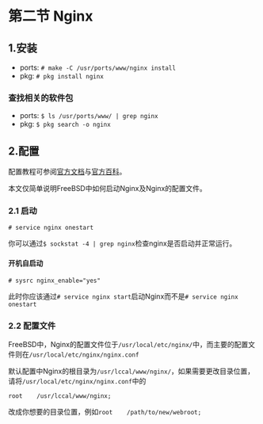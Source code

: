 # 第二节 Nginx

## 1.安装 <a href="1-an-zhuang" id="1-an-zhuang"></a>

- ports: `# make -C /usr/ports/www/nginx install`
- pkg: `# pkg install nginx`

### 查找相关的软件包

- ports: `$ ls /usr/ports/www/ | grep nginx`
- pkg: `$ pkg search -o nginx`

## 2.配置 <a href="2-pei-zhi" id="2-pei-zhi"></a>

配置教程可参阅[官方文档](https://nginx.org/en/docs/)与[官方百科](https://wiki.nginx.org/Configuration)。

本文仅简单说明FreeBSD中如何启动Nginx及Nginx的配置文件。

### 2.1 启动 <a href="2.1-qi-dong" id="2.1-qi-dong"></a>

```
# service nginx onestart
```

你可以通过`$ sockstat -4 | grep nginx`检查nginx是否启动并正常运行。

#### 开机自启动

```
# sysrc nginx_enable="yes"
```

此时你应该通过`# service nginx start`启动Nginx而不是`# service nginx onestart`

### 2.2 配置文件 <a href="2.2-pei-zhi-wen-jian" id="2.2-pei-zhi-wen-jian"></a>

FreeBSD中，Nginx的配置文件位于`/usr/local/etc/nginx/`中，而主要的配置文件则在`/usr/local/etc/nginx/nginx.conf`

默认配置中Nginx的根目录为`/usr/lccal/www/nginx/`，如果需要更改目录位置，请将`/usr/local/etc/nginx/nginx.conf`中的

```
root	/usr/lccal/www/nginx;
```

改成你想要的目录位置，例如`root    /path/to/new/webroot;`